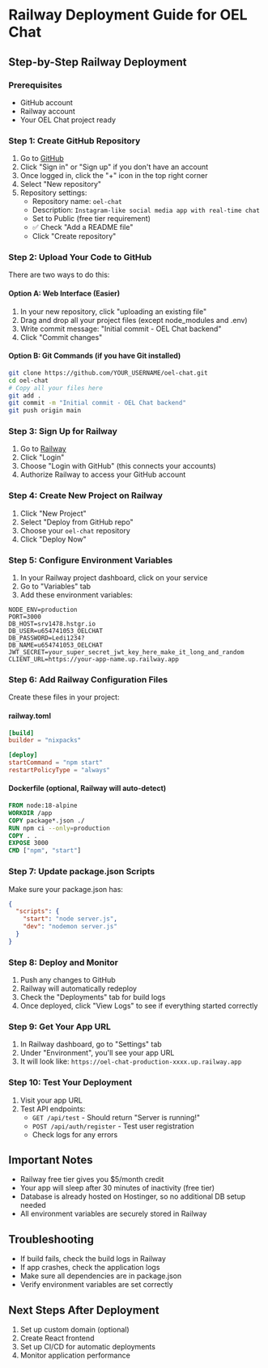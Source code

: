 # Railway Deployment Guide for OEL Chat

## Step-by-Step Railway Deployment

### Prerequisites
- GitHub account
- Railway account
- Your OEL Chat project ready

### Step 1: Create GitHub Repository

1. Go to [GitHub](https://github.com)
2. Click "Sign in" or "Sign up" if you don't have an account
3. Once logged in, click the "+" icon in the top right corner
4. Select "New repository"
5. Repository settings:
   - Repository name: `oel-chat`
   - Description: `Instagram-like social media app with real-time chat`
   - Set to Public (free tier requirement)
   - ✅ Check "Add a README file"
   - Click "Create repository"

### Step 2: Upload Your Code to GitHub

There are two ways to do this:

#### Option A: Web Interface (Easier)
1. In your new repository, click "uploading an existing file"
2. Drag and drop all your project files (except node_modules and .env)
3. Write commit message: "Initial commit - OEL Chat backend"
4. Click "Commit changes"

#### Option B: Git Commands (if you have Git installed)
```bash
git clone https://github.com/YOUR_USERNAME/oel-chat.git
cd oel-chat
# Copy all your files here
git add .
git commit -m "Initial commit - OEL Chat backend"
git push origin main
```

### Step 3: Sign Up for Railway

1. Go to [Railway](https://railway.app)
2. Click "Login" 
3. Choose "Login with GitHub" (this connects your accounts)
4. Authorize Railway to access your GitHub account

### Step 4: Create New Project on Railway

1. Click "New Project"
2. Select "Deploy from GitHub repo"
3. Choose your `oel-chat` repository
4. Click "Deploy Now"

### Step 5: Configure Environment Variables

1. In your Railway project dashboard, click on your service
2. Go to "Variables" tab
3. Add these environment variables:

```
NODE_ENV=production
PORT=3000
DB_HOST=srv1478.hstgr.io
DB_USER=u654741053_OELCHAT
DB_PASSWORD=Ledi1234?
DB_NAME=u654741053_OELCHAT
JWT_SECRET=your_super_secret_jwt_key_here_make_it_long_and_random
CLIENT_URL=https://your-app-name.up.railway.app
```

### Step 6: Add Railway Configuration Files

Create these files in your project:

#### railway.toml
```toml
[build]
builder = "nixpacks"

[deploy]
startCommand = "npm start"
restartPolicyType = "always"
```

#### Dockerfile (optional, Railway will auto-detect)
```dockerfile
FROM node:18-alpine
WORKDIR /app
COPY package*.json ./
RUN npm ci --only=production
COPY . .
EXPOSE 3000
CMD ["npm", "start"]
```

### Step 7: Update package.json Scripts

Make sure your package.json has:
```json
{
  "scripts": {
    "start": "node server.js",
    "dev": "nodemon server.js"
  }
}
```

### Step 8: Deploy and Monitor

1. Push any changes to GitHub
2. Railway will automatically redeploy
3. Check the "Deployments" tab for build logs
4. Once deployed, click "View Logs" to see if everything started correctly

### Step 9: Get Your App URL

1. In Railway dashboard, go to "Settings" tab
2. Under "Environment", you'll see your app URL
3. It will look like: `https://oel-chat-production-xxxx.up.railway.app`

### Step 10: Test Your Deployment

1. Visit your app URL
2. Test API endpoints:
   - `GET /api/test` - Should return "Server is running!"
   - `POST /api/auth/register` - Test user registration
   - Check logs for any errors

## Important Notes

- Railway free tier gives you $5/month credit
- Your app will sleep after 30 minutes of inactivity (free tier)
- Database is already hosted on Hostinger, so no additional DB setup needed
- All environment variables are securely stored in Railway

## Troubleshooting

- If build fails, check the build logs in Railway
- If app crashes, check the application logs
- Make sure all dependencies are in package.json
- Verify environment variables are set correctly

## Next Steps After Deployment

1. Set up custom domain (optional)
2. Create React frontend
3. Set up CI/CD for automatic deployments
4. Monitor application performance
